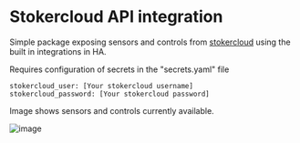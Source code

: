 # Stokercloud API integration

Simple package exposing sensors and controls from [stokercloud](https://stokercloud.dk/) using the built in integrations in HA.

Requires configuration of secrets in the "secrets.yaml" file
```
stokercloud_user: [Your stokercloud username]
stokercloud_password: [Your stokercloud password]
```

Image shows sensors and controls currently available.

![image](https://github.com/CTNielsen/homeassistant/assets/25704712/d0a4576e-8611-4719-b953-60f25bf8f72b)
